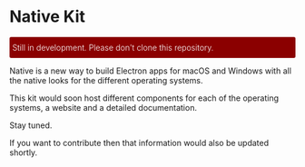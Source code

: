 # Native Kit

<div style="background-color:darkred; padding: 10px 5px; color: white; font-size: 14px; font-weight: 300; border-radius: 3px">Still in development. Please don't clone this repository.</div>

Native is a new way to build Electron apps for macOS and Windows with all the native looks for the different operating systems. 

This kit would soon host different components for each of the operating systems, a website and a detailed documentation.

Stay tuned.

If you want to contribute then that information would also be updated shortly.